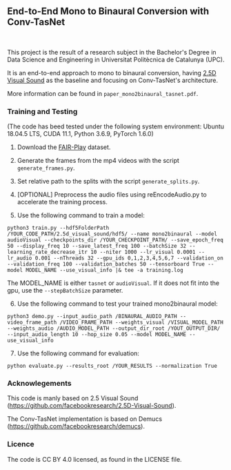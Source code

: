 ## End-to-End Mono to Binaural Conversion with Conv-TasNet
<br/>

This project is the result of a research subject in the Bachelor's Degree in Data Science and Engineering in Universitat Politècnica de Catalunya (UPC).

It is an end-to-end approach to mono to binaural conversion, having [2.5D Visual Sound](https://github.com/facebookresearch/2.5D-Visual-Sound) as the baseline and focusing on Conv-TasNet's architecture.

More information can be found in `paper_mono2binaural_tasnet.pdf`.

### Training and Testing
(The code has beed tested under the following system environment: Ubuntu 18.04.5 LTS, CUDA 11.1, Python 3.6.9, PyTorch 1.6.0)
1. Download the [FAIR-Play](https://github.com/facebookresearch/FAIR-Play) dataset.

2. Generate the frames from the mp4 videos with the script `generate_frames.py`.

3. Set relative path to the splits with the script `generate_splits.py`.

4. [OPTIONAL] Preprocess the audio files using reEncodeAudio.py to accelerate the training process.

5. Use the following command to train a model:
```
python3 train.py --hdf5FolderPath /YOUR_CODE_PATH/2.5d_visual_sound/hdf5/ --name mono2binaural --model audioVisual --checkpoints_dir /YOUR_CHECKPOINT_PATH/ --save_epoch_freq 50 --display_freq 10 --save_latest_freq 100 --batchSize 32 --learning_rate_decrease_itr 10 --niter 1000 --lr_visual 0.0001 --lr_audio 0.001 --nThreads 32 --gpu_ids 0,1,2,3,4,5,6,7 --validation_on --validation_freq 100 --validation_batches 50 --tensorboard True --model MODEL_NAME --use_visual_info |& tee -a training.log
```

The MODEL_NAME is either `tasnet` or `audioVisual`. If it does not fit into the gpu, use the `--stepBatchSize` parameter.

6. Use the following command to test your trained mono2binaural model:
```
python3 demo.py --input_audio_path /BINAURAL_AUDIO_PATH --video_frame_path /VIDEO_FRAME_PATH --weights_visual /VISUAL_MODEL_PATH --weights_audio /AUDIO_MODEL_PATH --output_dir_root /YOUT_OUTPUT_DIR/ --input_audio_length 10 --hop_size 0.05 --model MODEL_NAME --use_visual_info
```

7. Use the following command for evaluation:
```
python evaluate.py --results_root /YOUR_RESULTS --normalization True
```


### Acknowlegements
This code is manly based on 2.5 Visual Sound (https://github.com/facebookresearch/2.5D-Visual-Sound).

The Conv-TasNet implementation is based on Demucs (https://github.com/facebookresearch/demucs).


### Licence
The code is CC BY 4.0 licensed, as found in the LICENSE file.
